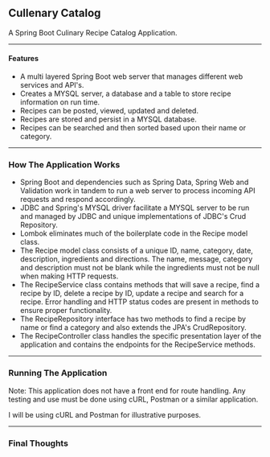 ## Cullenary Catalog ##
A Spring Boot Culinary Recipe Catalog Application.

-------------

#### Features ####

* A multi layered Spring Boot web server that manages different web services and API's.
* Creates a MYSQL server, a database and a table to store recipe information on run time.
* Recipes can be posted, viewed, updated and deleted.
* Recipes are stored and persist in a MYSQL database.
* Recipes can be searched and then sorted based upon their name or category.

-------------

### How The Application Works ###

* Spring Boot and dependencies such as Spring Data, Spring Web and Validation work in tandem to run a web server to process incoming API requests and respond accordingly.
* JDBC and Spring's MYSQL driver facilitate a MYSQL server to be run and managed by JDBC and unique implementations of JDBC's Crud Repository.
* Lombok eliminates much of the boilerplate code in the Recipe model class.
* The Recipe model class consists of a unique ID, name, category, date, description, ingredients and directions. The name, message, category and description must not be blank 
  while the ingredients must not be null when making HTTP requests.
* The RecipeService class contains methods that will save a recipe, find a recipe by ID, delete a recipe by ID, update a recipe and search for a recipe. Error handling and HTTP 
  status codes are present in methods to ensure proper functionality.
* The RecipeRepository interface has two methods to find a recipe by name or find a category and also extends the JPA's CrudRepository.
* The RecipeController class handles the specific presentation layer of the application and contains the endpoints for the RecipeService methods.

-------------
### Running The Application

Note: This application does not have a front end for route handling. Any testing and use must be done using cURL, Postman or a similar application. 

I will be using cURL and Postman for illustrative purposes. 



-------------

### Final Thoughts

